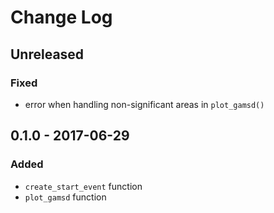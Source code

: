 # Change Log

## Unreleased
### Fixed
- error when handling non-significant areas in `plot_gamsd()`

## 0.1.0 - 2017-06-29
### Added
- `create_start_event` function
- `plot_gamsd` function
